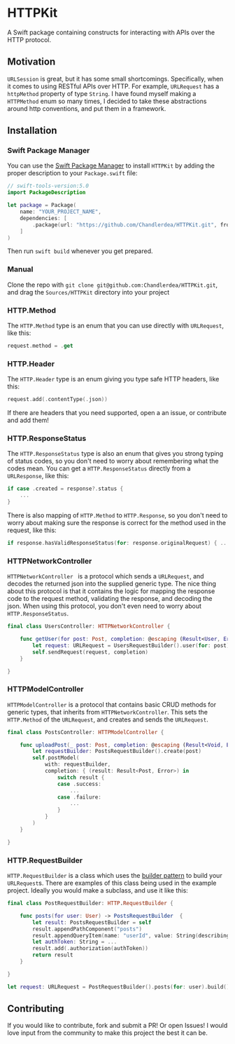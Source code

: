 # HTTPKit

A Swift package containing constructs for interacting with APIs over the HTTP protocol.

## Motivation

`URLSession` is great, but it has some small shortcomings. Specifically, when it comes to using RESTful APIs over HTTP. For example, `URLRequest` has a `httpMethod` property of type `String`. I have found myself making a `HTTPMethod` enum so many times, I decided to take these abstractions around http conventions, and put them in a framework.

## Installation

### Swift Package Manager

You can use the [Swift Package Manager](https://swift.org/package-manager/) to install `HTTPKit` by adding the proper description to your `Package.swift` file:
```swift
// swift-tools-version:5.0
import PackageDescription

let package = Package(
    name: "YOUR_PROJECT_NAME",
    dependencies: [
        .package(url: "https://github.com/Chandlerdea/HTTPKit.git", from: "1.1"),
    ]
)
```

Then run `swift build` whenever you get prepared.

### Manual
Clone the repo with `git clone git@github.com:Chandlerdea/HTTPKit.git`, and drag the `Sources/HTTPKit` directory into your project

### HTTP.Method
The `HTTP.Method` type is an enum that you can use directly with `URLRequest`, like this:

```swift
request.method = .get
```

### HTTP.Header
The `HTTP.Header` type is an enum giving you type safe HTTP headers, like this:

```swift
request.add(.contentType(.json))
```

If there are headers that you need supported, open a an issue, or contribute and add them!

### HTTP.ResponseStatus
The `HTTP.ResponseStatus` type is also an enum that gives you strong typing of status codes, so you don't need to worry about remembering what the codes mean. You can get a `HTTP.ResponseStatus` directly from a `URLResponse`, like this:

```swift
if case .created = response?.status {
    ...
}
````

There is also mapping of `HTTP.Method` to `HTTP.Response`, so you don't need to worry about making sure the response is correct for the method used in the request, like this:

```swift
if response.hasValidResponseStatus(for: response.originalRequest) { ...
```

### HTTPNetworkController
`HTTPNetworkController ` is a protocol which sends a `URLRequest`, and decodes the returned json into the supplied generic type. The nice thing about this protocol is that it contains the logic for mapping the response code to the request method, validating the response, and decoding the json. When using this protocol, you don't even need to worry about `HTTP.ResponseStatus`.

```swift
final class UsersController: HTTPNetworkController {

    func getUser(for post: Post, completion: @escaping (Result<User, Error>) -> Void) {
        let request: URLRequest = UsersRequestBuilder().user(for: post).build()
        self.sendRequest(request, completion)
    }

}
```

### HTTPModelController
`HTTPModelController` is a protocol that contains basic CRUD methods for generic types, that inherits from `HTTPNetworkController`. This sets the `HTTP.Method` of the `URLRequest`, and creates and sends the `URLRequest`.

```swift
final class PostsController: HTTPModelController {

    func uploadPost(_ post: Post, completion: @escaping (Result<Void, Error>) -> Void) {
        let requestBuilder: PostsRequestBuilder().create(post)
        self.postModel(
            with: requestBuilder,
            completion: { (result: Result<Post, Error>) in
                switch result {
                case .success:
                    ...
                case .failure:
                    ...
                }
            }
        )
    }

}
```

### HTTP.RequestBuilder
`HTTP.RequestBuilder` is a class which uses the [builder pattern](https://en.wikipedia.org/wiki/Builder_pattern) to build your `URLRequest`s. There are examples of this class being used in the example project. Ideally you would make a subclass, and use it like this:

```swift
final class PostRequestBuilder: HTTP.RequestBuilder {

    func posts(for user: User) -> PostsRequestBuilder  {
        let result: PostsRequestBuilder = self
        result.appendPathComponent("posts")
        result.appendQueryItem(name: "userId", value: String(describing: user.id))
        let authToken: String = ...
        result.add(.authorization(authToken))
        return result
    }

}

let request: URLRequest = PostRequestBuilder().posts(for: user).build()
```

## Contributing
If you would like to contribute, fork and submit a PR! Or open Issues! I would love input from the community to make this project the best it can be.
